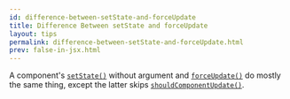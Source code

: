```yaml
---
id: difference-between-setState-and-forceUpdate
title: Difference Between setState and forceUpdate
layout: tips
permalink: difference-between-setState-and-forceUpdate.html
prev: false-in-jsx.html
---
```


A component's [`setState()`](/react/docs/component-api.html#setstate) without argument and [`forceUpdate()`](/react/docs/component-api.html#forceupdate) do mostly the same thing, except the latter skips [`shouldComponentUpdate()`](/react/docs/component-specs.html#updating-shouldcomponentupdate).
